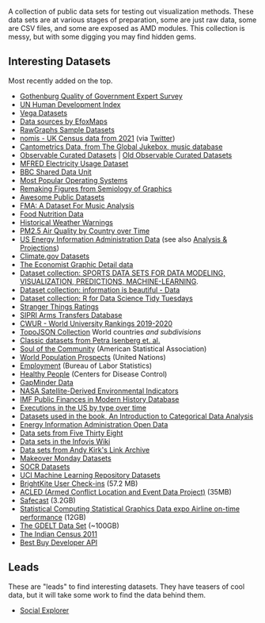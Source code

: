 A collection of public data sets for testing out visualization methods. These data sets are at various stages of preparation, some are just raw data, some are CSV files, and some are exposed as AMD modules. This collection is messy, but with some digging you may find hidden gems.

## Interesting Datasets

Most recently added on the top.

 * [Gothenburg Quality of Government Expert Survey](https://www.gu.se/en/quality-government/qog-data/data-downloads/qog-expert-survey)
 * [UN Human Development Index](https://hdr.undp.org/data-center/human-development-index#/indicies/HDI)
 * [Vega Datasets](https://github.com/vega/vega-datasets/tree/main)
 * [Data sources by EfoxMaps](https://www.notion.so/a360dea317234868a0f7cfb1ef249843)
 * [RawGraphs Sample Datasets](https://github.com/rawgraphs/rawgraphs-app/tree/master/public/sample-datasets)
 * [nomis - UK Census data from 2021](https://www.nomisweb.co.uk/sources/census_2021_bulk) (via [Twitter](https://twitter.com/undertheraedar/status/1612751365343961090))
 * [Cantometrics Data, from The Global Jukebox, music database](https://github.com/theglobaljukebox/cantometrics/tree/main/raw)
 * [Observable Curated Datasets](https://observablehq.com/@observablehq/curated-datasets) | [Old Observable Curated Datasets](https://github.com/observablehq/datasets)
 * [MFRED Electricity Usage Dataset](https://dataverse.harvard.edu/dataset.xhtml?persistentId=doi:10.7910/DVN/X9MIDJ)
 * [BBC Shared Data Unit](https://github.com/BBC-Data-Unit/shared-data-unit)
 * [Most Popular Operating Systems](https://observablehq.com/@mbostock/most-popular-operating-systems-2003-2020)
 * [Remaking Figures from Semiology of Graphics](https://github.com/nicolaskruchten/semiology_of_graphics)
 * [Awesome Public Datasets](https://github.com/awesomedata/awesome-public-datasets)
 * [FMA: A Dataset For Music Analysis](https://github.com/mdeff/fma)
 * [Food Nutrition Data](https://fdc.nal.usda.gov/download-datasets.html)
 * [Historical Weather Warnings](https://mesonet.agron.iastate.edu/request/gis/watchwarn.phtml)
 * [PM2.5 Air Quality by Country over Time](https://github.com/maurosc3ner/uspm25_2000_2018/blob/master/data/pm2.5byCounty.csv)
 * [US Energy Information Administration Data](https://www.eia.gov/electricity/data.php#sales) (see also [Analysis & Projections](https://www.eia.gov/electricity/data/eia860M/))
 * [Climate.gov Datasets](https://www.climate.gov/maps-data/datasets)
 * [The Economist Graphic Detail data](https://github.com/TheEconomist/graphic-detail-data)
 * [Dataset collection: SPORTS DATA SETS FOR DATA MODELING, VISUALIZATION, PREDICTIONS, MACHINE-LEARNING](https://sports-statistics.com/sports-statistics-datasets-for-research-modeling-predictions-machine-learning-ai/).
 * [Dataset collection: information is beautiful - Data](https://informationisbeautiful.net/data/)
 * [Dataset collection: R for Data Science Tidy Tuesdays](https://github.com/rfordatascience/tidytuesday)
 * [Stranger Things Ratings](https://data.world/priyankad0993/stranger-things-episode-ratings)
 * [SIPRI Arms Transfers Database](https://www.sipri.org/databases/armstransfers)
 * [CWUR - World University Rankings 2019-2020](https://cwur.org/2019-2020.php)
 * [TopoJSON Collection](https://bl.ocks.org/FrissAnalytics/a5b18dc15b73f34f92c7448cbb62c38e) World countries _and subdivisions_
 * [Classic datasets from Petra Isenberg et. al.](https://perso.telecom-paristech.fr/eagan/class/igr204/datasets)
 * [Soul of the Community](http://streaming.stat.iastate.edu/dataexpo/2013/) (American Statistical Association)
 * [World Population Prospects](http://esa.un.org/wpp/Excel-Data/population.htm) (United Nations)
 * [Employment](http://www.bls.gov/data/) (Bureau of Labor Statistics)
 * [Healthy People](http://visualizing.org/datasets/healthy-people-2010) (Centers for Disease Control)
 * [GapMinder Data](http://www.gapminder.org/data/)
 * [NASA Satellite-Derived Environmental Indicators](http://sedac.ciesin.columbia.edu/data/collection/sdei)
 * [IMF Public Finances in Modern History Database](http://www.imf.org/external/np/fad/histdb/)
 * [Executions in the US by type over time](http://www.deathpenaltyinfo.org/views-executions)
 * [Datasets used in the book, An Introduction to Categorical Data Analysis](http://lib.stat.cmu.edu/datasets/agresti)
 * [Energy Information Administration Open Data](http://www.eia.gov/beta/api/)
 * [Data sets from Five Thirty Eight](https://github.com/fivethirtyeight/data)
 * [Data sets in the Infovis Wiki](http://www.infovis-wiki.net/index.php?title=Data_Libraries)
 * [Data sets from Andy Kirk's Link Archive](http://www.visualisingdata.com/2017/02/archiving-collection-places-access-data/)
 * [Makeover Monday Datasets](http://www.makeovermonday.co.uk/data/)
 * [SOCR Datasets](http://wiki.socr.umich.edu/index.php/SOCR_Data)
 * [UCI Machine Learning Repository Datasets](https://archive.ics.uci.edu/ml/datasets)
 * [BrightKite User Check-ins](http://snap.stanford.edu/data/loc-brightkite.html) (57.2 MB)
 * [ACLED (Armed Conflict Location and Event Data Project)](https://www.acleddata.com/data/) (35MB)
 * [Safecast](https://blog.safecast.org/data/) (3.2GB)
 * [Statistical Computing Statistical Graphics Data expo Airline on-time performance](http://stat-computing.org/dataexpo/2009/) (12GB)
 * [The GDELT Data Set](https://www.gdeltproject.org/data.html#rawdatafiles) (~100GB)
 * [The Indian Census 2011](http://censusindia.gov.in/2011-Common/CensusData2011.html)
 * [Best Buy Developer API](https://developer.bestbuy.com/)

## Leads

These are "leads" to find interesting datasets. They have teasers of cool data, but it will take some work to find the data behind them.

 * [Social Explorer](https://www.socialexplorer.com/product-maps)
